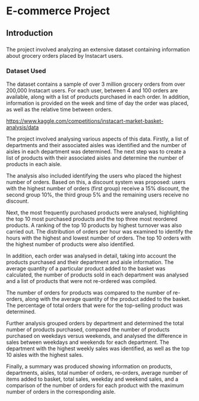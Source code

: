 # E-commerce Project
## Introduction
### 
The project involved analyzing an extensive dataset containing information about grocery orders placed by Instacart users. 
### Dataset Used
The dataset contains a sample of over 3 million grocery orders from over 200,000 Instacart users. For each user, between 4 and 100 orders are available, along with a list of products purchased in each order. In addition, information is provided on the week and time of day the order was placed, as well as the relative time between orders.

https://www.kaggle.com/competitions/instacart-market-basket-analysis/data

The project involved analysing various aspects of this data. Firstly, a list of departments and their associated aisles was identified and the number of aisles in each department was determined. The next step was to create a list of products with their associated aisles and determine the number of products in each aisle.

The analysis also included identifying the users who placed the highest number of orders. Based on this, a discount system was proposed: users with the highest number of orders (first group) receive a 15% discount, the second group 10%, the third group 5% and the remaining users receive no discount.

Next, the most frequently purchased products were analysed, highlighting the top 10 most purchased products and the top three most reordered products. A ranking of the top 10 products by highest turnover was also carried out. The distribution of orders per hour was examined to identify the hours with the highest and lowest number of orders. The top 10 orders with the highest number of products were also identified.

In addition, each order was analysed in detail, taking into account the products purchased and their department and aisle information. The average quantity of a particular product added to the basket was calculated, the number of products sold in each department was analysed and a list of products that were not re-ordered was compiled.

The number of orders for products was compared to the number of re-orders, along with the average quantity of the product added to the basket. The percentage of total orders that were for the top-selling product was determined.

Further analysis grouped orders by department and determined the total number of products purchased, compared the number of products purchased on weekdays versus weekends, and analysed the difference in sales between weekdays and weekends for each department. The department with the highest weekly sales was identified, as well as the top 10 aisles with the highest sales.

Finally, a summary was produced showing information on products, departments, aisles, total number of orders, re-orders, average number of items added to basket, total sales, weekday and weekend sales, and a comparison of the number of orders for each product with the maximum number of orders in the corresponding aisle.
